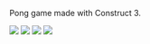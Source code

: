 Pong game made with Construct 3.

<div>
  <img src="./things/screenshot/1.png">
  <img src="./things/screenshot/2.png">
  <img src="./things/screenshot/3.png">
  <img src="./things/screenshot/4.png">
</div>
